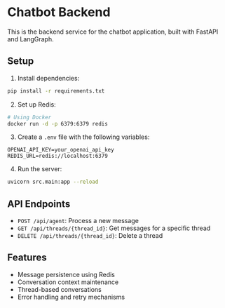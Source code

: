 # Chatbot Backend

This is the backend service for the chatbot application, built with FastAPI and LangGraph.

## Setup

1. Install dependencies:
```bash
pip install -r requirements.txt
```

2. Set up Redis:
```bash
# Using Docker
docker run -d -p 6379:6379 redis
```

3. Create a `.env` file with the following variables:
```
OPENAI_API_KEY=your_openai_api_key
REDIS_URL=redis://localhost:6379
```

4. Run the server:
```bash
uvicorn src.main:app --reload
```

## API Endpoints

- `POST /api/agent`: Process a new message
- `GET /api/threads/{thread_id}`: Get messages for a specific thread
- `DELETE /api/threads/{thread_id}`: Delete a thread

## Features

- Message persistence using Redis
- Conversation context maintenance
- Thread-based conversations
- Error handling and retry mechanisms
